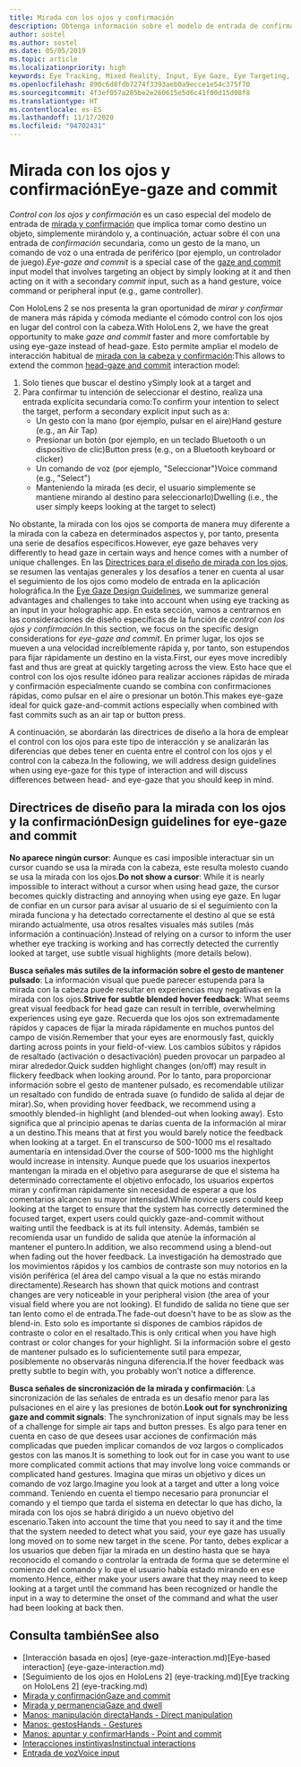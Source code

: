 ```yaml
---
title: Mirada con los ojos y confirmación
description: Obtenga información sobre el modelo de entrada de confirmación y control ocular, un tipo de mirada y confirmación que consiste en hacer una simple mirada a un objeto.
author: sostel
ms.author: sostel
ms.date: 05/05/2019
ms.topic: article
ms.localizationpriority: high
keywords: Eye Tracking, Mixed Reality, Input, Eye Gaze, Eye Targeting, HoloLens 2, Eye-based Selection, mixed reality headset, windows mixed reality headset, virtual reality headset, HoloLens, MRTK, Mixed Reality Toolkit, gaze
ms.openlocfilehash: 890c6d8fdb7274f3393aeb0a9ecce1e54c375f70
ms.sourcegitcommit: 4f3ef057a285be2e260615e5d6c41f00d15d08f8
ms.translationtype: HT
ms.contentlocale: es-ES
ms.lasthandoff: 11/17/2020
ms.locfileid: "94702431"
---
```

# <a name="eye-gaze-and-commit"></a><span data-ttu-id="58706-104">Mirada con los ojos y confirmación</span><span class="sxs-lookup"><span data-stu-id="58706-104">Eye-gaze and commit</span></span>
<span data-ttu-id="58706-105">_Control con los ojos y confirmación_ es un caso especial del modelo de entrada de [mirada y confirmación](gaze-and-commit.md) que implica tomar como destino un objeto, simplemente mirándolo y, a continuación, actuar sobre él con una entrada de _confirmación_ secundaria, como un gesto de la mano, un comando de voz o una entrada de periférico (por ejemplo, un controlador de juego).</span><span class="sxs-lookup"><span data-stu-id="58706-105">_Eye-gaze and commit_ is a special case of the [gaze and commit](gaze-and-commit.md) input model that involves targeting an object by simply looking at it and then acting on it with a secondary _commit_ input, such as a hand gesture, voice command or peripheral input (e.g., game controller).</span></span> 

<span data-ttu-id="58706-106">Con HoloLens 2 se nos presenta la gran oportunidad de _mirar y confirmar_ de manera más rápida y cómoda mediante el cómodo control con los ojos en lugar del control con la cabeza.</span><span class="sxs-lookup"><span data-stu-id="58706-106">With HoloLens 2, we have the great opportunity to make _gaze and commit_ faster and more comfortable by using eye-gaze instead of head-gaze.</span></span> <span data-ttu-id="58706-107">Esto permite ampliar el modelo de interacción habitual de [mirada con la cabeza y confirmación](gaze-and-commit.md):</span><span class="sxs-lookup"><span data-stu-id="58706-107">This allows to extend the common [head-gaze and commit](gaze-and-commit.md) interaction model:</span></span> 
1. <span data-ttu-id="58706-108">Solo tienes que buscar el destino y</span><span class="sxs-lookup"><span data-stu-id="58706-108">Simply look at a target and</span></span> 
2. <span data-ttu-id="58706-109">Para confirmar tu intención de seleccionar el destino, realiza una entrada explícita secundaria como:</span><span class="sxs-lookup"><span data-stu-id="58706-109">To confirm your intention to select the target, perform a secondary explicit input such as a:</span></span>  
   - <span data-ttu-id="58706-110">Un gesto con la mano (por ejemplo, pulsar en el aire)</span><span class="sxs-lookup"><span data-stu-id="58706-110">Hand gesture (e.g., an Air Tap)</span></span>
   - <span data-ttu-id="58706-111">Presionar un botón (por ejemplo, en un teclado Bluetooth o un dispositivo de clic)</span><span class="sxs-lookup"><span data-stu-id="58706-111">Button press (e.g., on a Bluetooth keyboard or clicker)</span></span>
   - <span data-ttu-id="58706-112">Un comando de voz (por ejemplo, "Seleccionar")</span><span class="sxs-lookup"><span data-stu-id="58706-112">Voice command (e.g., "Select")</span></span>
   - <span data-ttu-id="58706-113">Manteniendo la mirada (es decir, el usuario simplemente se mantiene mirando al destino para seleccionarlo)</span><span class="sxs-lookup"><span data-stu-id="58706-113">Dwelling (i.e., the user simply keeps looking at the target to select)</span></span>

<span data-ttu-id="58706-114">No obstante, la mirada con los ojos se comporta de manera muy diferente a la mirada con la cabeza en determinados aspectos y, por tanto, presenta una serie de desafíos específicos.</span><span class="sxs-lookup"><span data-stu-id="58706-114">However, eye gaze behaves very differently to head gaze in certain ways and hence comes with a number of unique challenges.</span></span> <span data-ttu-id="58706-115">En las [Directrices para el diseño de mirada con los ojos](eye-tracking.md), se resumen las ventajas generales y los desafíos a tener en cuenta al usar el seguimiento de los ojos como modelo de entrada en la aplicación holográfica.</span><span class="sxs-lookup"><span data-stu-id="58706-115">In the [Eye Gaze Design Guidelines](eye-tracking.md), we summarize general advantages and challenges to take into account when using eye tracking as an input in your holographic app.</span></span> <span data-ttu-id="58706-116">En esta sección, vamos a centrarnos en las consideraciones de diseño específicas de la función de _control con los ojos y confirmación_.</span><span class="sxs-lookup"><span data-stu-id="58706-116">In this section, we focus on the specific design considerations for _eye-gaze and commit_.</span></span>
<span data-ttu-id="58706-117">En primer lugar, los ojos se mueven a una velocidad increíblemente rápida y, por tanto, son estupendos para fijar rápidamente un destino en la vista.</span><span class="sxs-lookup"><span data-stu-id="58706-117">First, our eyes move incredibly fast and thus are great at quickly targeting across the view.</span></span> <span data-ttu-id="58706-118">Esto hace que el control con los ojos resulte idóneo para realizar acciones rápidas de mirada y confirmación especialmente cuando se combina con confirmaciones rápidas, como pulsar en el aire o presionar un botón.</span><span class="sxs-lookup"><span data-stu-id="58706-118">This makes eye-gaze ideal for quick gaze-and-commit actions especially when combined with fast commits such as an air tap or button press.</span></span>
   
<span data-ttu-id="58706-119">A continuación, se abordarán las directrices de diseño a la hora de emplear el control con los ojos para este tipo de interacción y se analizarán las diferencias que debes tener en cuenta entre el control con los ojos y el control con la cabeza.</span><span class="sxs-lookup"><span data-stu-id="58706-119">In the following, we will address design guidelines when using eye-gaze for this type of interaction and will discuss differences between head- and eye-gaze that you should keep in mind.</span></span>

## <a name="design-guidelines-for-eye-gaze-and-commit"></a><span data-ttu-id="58706-120">Directrices de diseño para la mirada con los ojos y la confirmación</span><span class="sxs-lookup"><span data-stu-id="58706-120">Design guidelines for eye-gaze and commit</span></span>

<span data-ttu-id="58706-121">**No aparece ningún cursor**: Aunque es casi imposible interactuar sin un cursor cuando se usa la mirada con la cabeza, este resulta molesto cuando se usa la mirada con los ojos.</span><span class="sxs-lookup"><span data-stu-id="58706-121">**Do not show a cursor**: While it is nearly impossible to interact without a cursor when using head gaze, the cursor becomes quickly distracting and annoying when using eye gaze.</span></span> <span data-ttu-id="58706-122">En lugar de confiar en un cursor para avisar al usuario de si el seguimiento con la mirada funciona y ha detectado correctamente el destino al que se está mirando actualmente, usa otros resaltes visuales más sutiles (más información a continuación).</span><span class="sxs-lookup"><span data-stu-id="58706-122">Instead of relying on a cursor to inform the user whether eye tracking is working and has correctly detected the currently looked at target, use subtle visual highlights (more details below).</span></span>

<span data-ttu-id="58706-123">**Busca señales más sutiles de la información sobre el gesto de mantener pulsado**: La información visual que puede parecer estupenda para la mirada con la cabeza puede resultar en experiencias muy negativas en la mirada con los ojos.</span><span class="sxs-lookup"><span data-stu-id="58706-123">**Strive for subtle blended hover feedback**: What seems great visual feedback for head gaze can result in terrible, overwhelming experiences using eye gaze.</span></span> <span data-ttu-id="58706-124">Recuerda que los ojos son extremadamente rápidos y capaces de fijar la mirada rápidamente en muchos puntos del campo de visión.</span><span class="sxs-lookup"><span data-stu-id="58706-124">Remember that your eyes are enormously fast, quickly darting across points in your field-of-view.</span></span> <span data-ttu-id="58706-125">Los cambios súbitos y rápidos de resaltado (activación o desactivación) pueden provocar un parpadeo al mirar alrededor.</span><span class="sxs-lookup"><span data-stu-id="58706-125">Quick sudden highlight changes (on/off) may result in flickery feedback when looking around.</span></span> <span data-ttu-id="58706-126">Por lo tanto, para proporcionar información sobre el gesto de mantener pulsado, es recomendable utilizar un resaltado con fundido de entrada suave (o fundido de salida al dejar de mirar).</span><span class="sxs-lookup"><span data-stu-id="58706-126">So, when providing hover feedback, we recommend using a smoothly blended-in highlight (and blended-out when looking away).</span></span> <span data-ttu-id="58706-127">Esto significa que al principio apenas te darías cuenta de la información al mirar a un destino.</span><span class="sxs-lookup"><span data-stu-id="58706-127">This means that at first you would barely notice the feedback when looking at a target.</span></span> <span data-ttu-id="58706-128">En el transcurso de 500-1000 ms el resaltado aumentaría en intensidad.</span><span class="sxs-lookup"><span data-stu-id="58706-128">Over the course of 500-1000 ms the highlight would increase in intensity.</span></span> <span data-ttu-id="58706-129">Aunque puede que los usuarios inexpertos mantengan la mirada en el objetivo para asegurarse de que el sistema ha determinado correctamente el objetivo enfocado, los usuarios expertos miran y confirman rápidamente sin necesidad de esperar a que los comentarios alcancen su mayor intensidad.</span><span class="sxs-lookup"><span data-stu-id="58706-129">While novice users could keep looking at the target to ensure that the system has correctly determined the focused target, expert users could quickly gaze-and-commit without waiting until the feedback is at its full intensity.</span></span> <span data-ttu-id="58706-130">Además, también se recomienda usar un fundido de salida que atenúe la información al mantener el puntero.</span><span class="sxs-lookup"><span data-stu-id="58706-130">In addition, we also recommend using a blend-out when fading out the hover feedback.</span></span> <span data-ttu-id="58706-131">La investigación ha demostrado que los movimientos rápidos y los cambios de contraste son muy notorios en la visión periférica (el área del campo visual a la que no estás mirando directamente).</span><span class="sxs-lookup"><span data-stu-id="58706-131">Research has shown that quick motions and contrast changes are very noticeable in your peripheral vision (the area of your visual field where you are not looking).</span></span>
<span data-ttu-id="58706-132">El fundido de salida no tiene que ser tan lento como el de entrada.</span><span class="sxs-lookup"><span data-stu-id="58706-132">The fade-out doesn't have to be as slow as the blend-in.</span></span> <span data-ttu-id="58706-133">Esto solo es importante si dispones de cambios rápidos de contraste o color en el resaltado.</span><span class="sxs-lookup"><span data-stu-id="58706-133">This is only critical when you have high contrast or color changes for your highlight.</span></span> <span data-ttu-id="58706-134">Si la información sobre el gesto de mantener pulsado es lo suficientemente sutil para empezar, posiblemente no observarás ninguna diferencia.</span><span class="sxs-lookup"><span data-stu-id="58706-134">If the hover feedback was pretty subtle to begin with, you probably won't notice a difference.</span></span>

<span data-ttu-id="58706-135">**Busca señales de sincronización de la mirada y confirmación**: La sincronización de las señales de entrada es un desafío menor para las pulsaciones en el aire y las presiones de botón.</span><span class="sxs-lookup"><span data-stu-id="58706-135">**Look out for synchronizing gaze and commit signals**: The synchronization of input signals may be less of a challenge for simple air taps and button presses.</span></span> <span data-ttu-id="58706-136">Es algo para tener en cuenta en caso de que desees usar acciones de confirmación más complicadas que pueden implicar comandos de voz largos o complicados gestos con las manos.</span><span class="sxs-lookup"><span data-stu-id="58706-136">It is something to look out for in case you want to use more complicated commit actions that may involve long voice commands or complicated hand gestures.</span></span> <span data-ttu-id="58706-137">Imagina que miras un objetivo y dices un comando de voz largo.</span><span class="sxs-lookup"><span data-stu-id="58706-137">Imagine you look at a target and utter a long voice command.</span></span> <span data-ttu-id="58706-138">Teniendo en cuenta el tiempo necesario para pronunciar el comando y el tiempo que tarda el sistema en detectar lo que has dicho, la mirada con los ojos se habrá dirigido a un nuevo objetivo del escenario.</span><span class="sxs-lookup"><span data-stu-id="58706-138">Taken into account the time that you need to say it and the time that the system needed to detect what you said, your eye gaze has usually long moved on to some new target in the scene.</span></span> <span data-ttu-id="58706-139">Por tanto, debes explicar a los usuarios que deben fijar la mirada en un destino hasta que se haya reconocido el comando o controlar la entrada de forma que se determine el comienzo del comando y lo que el usuario había estado mirando en ese momento.</span><span class="sxs-lookup"><span data-stu-id="58706-139">Hence, either make your users aware that they may need to keep looking at a target until the command has been recognized or handle the input in a way to determine the onset of the command and what the user had been looking at back then.</span></span>

## <a name="see-also"></a><span data-ttu-id="58706-140">Consulta también</span><span class="sxs-lookup"><span data-stu-id="58706-140">See also</span></span>
* <span data-ttu-id="58706-141">[Interacción basada en ojos] (eye-gaze-interaction.md)</span><span class="sxs-lookup"><span data-stu-id="58706-141">[Eye-based interaction] (eye-gaze-interaction.md)</span></span>
* <span data-ttu-id="58706-142">[Seguimiento de los ojos en HoloLens 2] (eye-tracking.md)</span><span class="sxs-lookup"><span data-stu-id="58706-142">[Eye tracking on HoloLens 2] (eye-tracking.md)</span></span>
* [<span data-ttu-id="58706-143">Mirada y confirmación</span><span class="sxs-lookup"><span data-stu-id="58706-143">Gaze and commit</span></span>](gaze-and-commit.md)
* [<span data-ttu-id="58706-144">Mirada y permanencia</span><span class="sxs-lookup"><span data-stu-id="58706-144">Gaze and dwell</span></span>](gaze-and-dwell.md)
* [<span data-ttu-id="58706-145">Manos: manipulación directa</span><span class="sxs-lookup"><span data-stu-id="58706-145">Hands - Direct manipulation</span></span>](direct-manipulation.md)
* [<span data-ttu-id="58706-146">Manos: gestos</span><span class="sxs-lookup"><span data-stu-id="58706-146">Hands - Gestures</span></span>](gaze-and-commit.md#composite-gestures)
* [<span data-ttu-id="58706-147">Manos: apuntar y confirmar</span><span class="sxs-lookup"><span data-stu-id="58706-147">Hands - Point and commit</span></span>](point-and-commit.md)
* [<span data-ttu-id="58706-148">Interacciones instintivas</span><span class="sxs-lookup"><span data-stu-id="58706-148">Instinctual interactions</span></span>](interaction-fundamentals.md)
* [<span data-ttu-id="58706-149">Entrada de voz</span><span class="sxs-lookup"><span data-stu-id="58706-149">Voice input</span></span>](voice-input.md)
